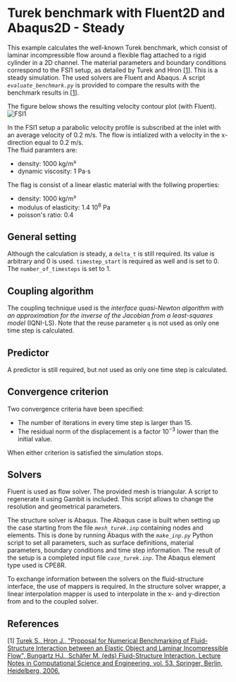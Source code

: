 # Turek benchmark with Fluent2D and Abaqus2D - Steady

This example calculates the well-known Turek benchmark, which consist of laminar incompressible flow around a flexible flag attached to a rigid cylinder in a 2D channel.
The material parameters and boundary conditions correspond to the FSI1 setup, as detailed by Turek and Hron [[1](#1)].
This is a steady simulation.
The used solvers are Fluent and Abaqus.
A script _`evaluate_benchmark.py`_ is provided to compare the results with the benchmark results in [[1](#1)].

The figure below shows the resulting velocity contour plot (with Fluent).
![FSI1](images/turek_fsi1_velocity.png "Velocity contour plot of FSI1 setup produced with Fluent")

In the FSI1 setup a parabolic velocity profile is subscribed at the inlet with an average velocity of 0.2 m/s.
The flow is intialized with a velocity in the x-direction equal to 0.2 m/s.  
The fluid paramters are:

-   density: 1000 kg/m³
-   dynamic viscosity: 1 Pa$\cdot$s

The flag is consist of a linear elastic material with the follwing properties:

-   density: 1000 kg/m³
-   modulus of elasticity: 1.4 10$^6$ Pa
-   poisson's ratio: 0.4

## General setting
Although the calculation is steady, a `delta_t` is still required. Its value is arbitrary and 0 is used.
`timestep_start` is required as well and is set to 0. The `number_of_timesteps` is set to 1.

## Coupling algorithm

The coupling technique used is the *interface quasi-Newton algorithm with an approximation for the inverse of the Jacobian from a least-squares model* (IQNI-LS).
Note that the reuse parameter `q` is not used as only one time step is calculated.

## Predictor

A predictor is still required, but not used as only one time step is calculated.

## Convergence criterion

Two convergence criteria have been specified:

-   The number of iterations in every time step is larger than 15.
-   The residual norm of the displacement is a factor $10^{-3}$ lower than the initial value.
 
When either criterion is satisfied the simulation stops.

## Solvers

Fluent is used as flow solver.
The provided mesh is triangular.
A script to regenerate it using Gambit is included. This script allows to change the resolution and geometrical parameters.

The structure solver is Abaqus.
The Abaqus case is built when setting up the case starting from the file *`mesh_turek.inp`* containing nodes and elements. 
This is done by running Abaqus with the *`make_inp.py`* Python script to set all parameters, such as surface definitions, material parameters, boundary conditions and time step information.
The result of the setup is a completed input file *`case_turek.inp`*.
The Abaqus element type used is CPE8R.

To exchange information between the solvers on the fluid-structure interface, the use of mappers is required.
In the structure solver wrapper, a linear interpolation mapper is used to interpolate in the x- and y-direction from and to the coupled solver.

## References
<a id="1">[1]</a> 
[Turek S., Hron J., "Proposal for Numerical Benchmarking of Fluid-Structure Interaction between an Elastic Object and Laminar Incompressible Flow", Bungartz HJ., Schäfer M. (eds) Fluid-Structure Interaction. Lecture Notes in Computational Science and Engineering, vol. 53. Springer, Berlin, Heidelberg, 2006.](https://doi.org/10.1007/3-540-34596-5_15)